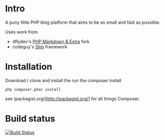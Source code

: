 # Intro

A puny little PHP blog platform that aims to be as small and fast as possible.

Uses work from

 - dflydev's [PHP Markdown & Extra](https://github.com/dflydev/dflydev-markdown) fork
 - codeguy's [Slim](http://slimframework.com) framework

# Installation

Download / clone and install the run the composer install

	php composer.phar install

see (packagist.org)[http://packagist.org/] for all things Composer.

# Build status

[![Build Status](https://secure.travis-ci.org/stojg/puny.png?branch=master)](http://travis-ci.org/stojg/puny)